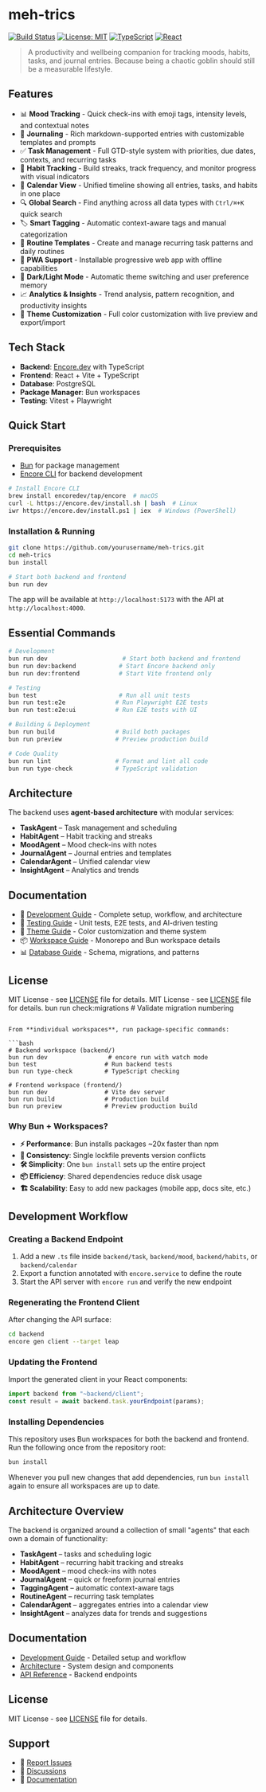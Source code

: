 # meh-trics

[![Build Status](https://img.shields.io/badge/build-passing-brightgreen)]()
[![License: MIT](https://img.shields.io/badge/License-MIT-yellow.svg)]()
[![TypeScript](https://img.shields.io/badge/TypeScript-007ACC?logo=typescript&logoColor=white)]()
[![React](https://img.shields.io/badge/React-20232A?logo=react&logoColor=61DAFB)]()

> A productivity and wellbeing companion for tracking moods, habits, tasks, and journal entries. Because being a chaotic goblin should still be a measurable lifestyle.

## Features

- 📊 **Mood Tracking** - Quick check-ins with emoji tags, intensity levels, and contextual notes
- 📝 **Journaling** - Rich markdown-supported entries with customizable templates and prompts
- ✅ **Task Management** - Full GTD-style system with priorities, due dates, contexts, and recurring tasks
- 🎯 **Habit Tracking** - Build streaks, track frequency, and monitor progress with visual indicators
- 📅 **Calendar View** - Unified timeline showing all entries, tasks, and habits in one place
- 🔍 **Global Search** - Find anything across all data types with `Ctrl/⌘+K` quick search
- 🏷️ **Smart Tagging** - Automatic context-aware tags and manual categorization
- 🔄 **Routine Templates** - Create and manage recurring task patterns and daily routines
- 📱 **PWA Support** - Installable progressive web app with offline capabilities
- 🌙 **Dark/Light Mode** - Automatic theme switching and user preference memory
- 📈 **Analytics & Insights** - Trend analysis, pattern recognition, and productivity insights
- 🎨 **Theme Customization** - Full color customization with live preview and export/import

## Tech Stack

- **Backend**: [Encore.dev](https://encore.dev/) with TypeScript
- **Frontend**: React + Vite + TypeScript
- **Database**: PostgreSQL
- **Package Manager**: Bun workspaces
- **Testing**: Vitest + Playwright

## Quick Start

### Prerequisites

- [Bun](https://bun.sh/) for package management
- [Encore CLI](https://encore.dev/) for backend development

```bash
# Install Encore CLI
brew install encoredev/tap/encore  # macOS
curl -L https://encore.dev/install.sh | bash  # Linux
iwr https://encore.dev/install.ps1 | iex  # Windows (PowerShell)
```

### Installation & Running

```bash
git clone https://github.com/yourusername/meh-trics.git
cd meh-trics
bun install

# Start both backend and frontend
bun run dev
```

The app will be available at `http://localhost:5173` with the API at `http://localhost:4000`.

## Essential Commands

```bash
# Development
bun run dev                     # Start both backend and frontend
bun run dev:backend            # Start Encore backend only
bun run dev:frontend           # Start Vite frontend only

# Testing
bun test                       # Run all unit tests
bun run test:e2e              # Run Playwright E2E tests
bun run test:e2e:ui           # Run E2E tests with UI

# Building & Deployment
bun run build                 # Build both packages
bun run preview               # Preview production build

# Code Quality
bun run lint                  # Format and lint all code
bun run type-check            # TypeScript validation
```

## Architecture

The backend uses **agent-based architecture** with modular services:

- **TaskAgent** – Task management and scheduling
- **HabitAgent** – Habit tracking and streaks
- **MoodAgent** – Mood check-ins with notes
- **JournalAgent** – Journal entries and templates
- **CalendarAgent** – Unified calendar view
- **InsightAgent** – Analytics and trends

## Documentation

- 🚀 [Development Guide](docs/DEVELOPMENT.md) - Complete setup, workflow, and architecture
- 🧪 [Testing Guide](docs/TESTING.md) - Unit tests, E2E tests, and AI-driven testing
- 🎨 [Theme Guide](docs/THEME.md) - Color customization and theme system
- 📦 [Workspace Guide](docs/WORKSPACE.md) - Monorepo and Bun workspace details
- 📊 [Database Guide](docs/DATABASE.md) - Schema, migrations, and patterns

## License

MIT License - see [LICENSE](LICENSE) file for details.
MIT License - see [LICENSE](LICENSE) file for details.
bun run check:migrations   # Validate migration numbering
```

From **individual workspaces**, run package-specific commands:

```bash
# Backend workspace (backend/)
bun run dev                 # encore run with watch mode
bun test                   # Run backend tests
bun run type-check         # TypeScript checking

# Frontend workspace (frontend/)  
bun run dev                # Vite dev server
bun run build              # Production build
bun run preview            # Preview production build
```

### Why Bun + Workspaces?

- **⚡ Performance**: Bun installs packages ~20x faster than npm
- **🔄 Consistency**: Single lockfile prevents version conflicts
- **🛠️ Simplicity**: One `bun install` sets up the entire project
- **📦 Efficiency**: Shared dependencies reduce disk usage
- **🏗️ Scalability**: Easy to add new packages (mobile app, docs site, etc.)

## Development Workflow

### Creating a Backend Endpoint
1. Add a new `.ts` file inside `backend/task`, `backend/mood`, `backend/habits`, or `backend/calendar`
2. Export a function annotated with `encore.service` to define the route
3. Start the API server with `encore run` and verify the new endpoint

### Regenerating the Frontend Client
After changing the API surface:
```bash
cd backend
encore gen client --target leap
```

### Updating the Frontend
Import the generated client in your React components:
```ts
import backend from "~backend/client";
const result = await backend.task.yourEndpoint(params);
```

### Installing Dependencies
This repository uses Bun workspaces for both the backend and frontend. Run the following once from the repository root:

```bash
bun install
```
Whenever you pull new changes that add dependencies, run `bun install` again to
ensure all workspaces are up to date.

## Architecture Overview

The backend is organized around a collection of small "agents" that each own a domain of functionality:

- **TaskAgent** – tasks and scheduling logic
- **HabitAgent** – recurring habit tracking and streaks
- **MoodAgent** – mood check-ins with notes
- **JournalAgent** – quick or freeform journal entries
- **TaggingAgent** – automatic context-aware tags
- **RoutineAgent** – recurring task templates
- **CalendarAgent** – aggregates entries into a calendar view
- **InsightAgent** – analyzes data for trends and suggestions

## Documentation

- [Development Guide](docs/DEVELOPMENT.md) - Detailed setup and workflow
- [Architecture](docs/ARCHITECTURE.md) - System design and components
- [API Reference](docs/API.md) - Backend endpoints

## License

MIT License - see [LICENSE](LICENSE) file for details.

## Support

- 🐛 [Report Issues](https://github.com/yourusername/meh-trics/issues)
- 💬 [Discussions](https://github.com/yourusername/meh-trics/discussions)
- 📖 [Documentation](docs/)

